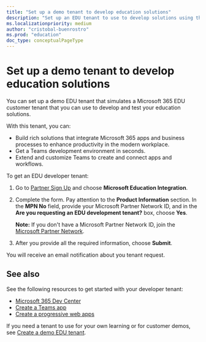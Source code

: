 ```yaml
---
title: "Set up a demo tenant to develop education solutions"
description: "Set up an EDU tenant to use to develop solutions using the Microsoft Graph education API."
ms.localizationpriority: medium
author: "cristobal-buenrostro"
ms.prod: "education"
doc_type: conceptualPageType
---
```


# Set up a demo tenant to develop education solutions

You can set up a demo EDU tenant that simulates a Microsoft 365 EDU customer tenant that you can use to develop and test your education solutions.

With this tenant, you can:

- Build rich solutions that integrate Microsoft 365 apps and business processes to enhance productivity in the modern workplace.
- Get a Teams development environment in seconds.
- Extend and customize Teams to create and connect apps and workflows.

To get an EDU developer tenant: 

1. Go to [Partner Sign Up](https://aka.ms/edupartnersignup) and choose **Microsoft Education Integration**.

1. Complete the form. Pay attention to the **Product Information** section. In the **MPN No** field, provide your Microsoft Partner Network ID, and in the **Are you requesting an EDU development tenant?** box, choose **Yes**.

    **Note:** If you don't have a Microsoft Partner Network ID, join the [Microsoft Partner Network](/graph/msgraph-onboarding-mpn).

1. After you provide all the required information, choose **Submit**.

You will receive an email notification about you tenant request.

## See also

See the following resources to get started with your developer tenant:

- [Microsoft 365 Dev Center](https://developer.microsoft.com/en-us/microsoft-365/?utm_source=developermscom)
- [Create a Teams app](https://github.com/microsoft/edu-devcamp/tree/master/HOL/HOL2#ex4)
- [Create a progressive web apps](https://github.com/microsoft/edu-devcamp/tree/master/HOL/HOL3#overview)

If you need a tenant to use for your own learning or for customer demos, see [Create a demo EDU tenant](/graph/msgraph-onboarding-edutenant).
